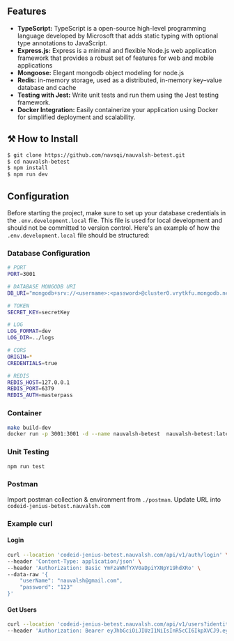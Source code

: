 ## Features

- **TypeScript:** TypeScript is a open-source high-level programming language developed by Microsoft that adds static typing with optional type annotations to JavaScript. 
- **Express.js:** Express is a minimal and flexible Node.js web application framework that provides a robust set of features for web and mobile applications
- **Mongoose:** Elegant mongodb object modeling for node.js
- **Redis:** in-memory storage, used as a distributed, in-memory key–value database and cache
- **Testing with Jest:** Write unit tests and run them using the Jest testing framework.
- **Docker Integration:** Easily containerize your application using Docker for simplified deployment and scalability.

## ⚒ How to Install

```bash
$ git clone https://github.com/navsqi/nauvalsh-betest.git
$ cd nauvalsh-betest
$ npm install
$ npm run dev
```
## Configuration

Before starting the project, make sure to set up your database credentials in the `.env.development.local` file. This file is used for local development and should not be committed to version control. Here's an example of how the `.env.development.local` file should be structured:

### Database Configuration
```bash
# PORT
PORT=3001

# DATABASE MONGODB URI
DB_URI="mongodb+srv://<username>:<password>@cluster0.vrytkfu.mongodb.net/db_nauvalsh_betest?retryWrites=true&w=majority&appName=Cluster0"

# TOKEN
SECRET_KEY=secretKey

# LOG
LOG_FORMAT=dev
LOG_DIR=../logs

# CORS
ORIGIN=*
CREDENTIALS=true

# REDIS
REDIS_HOST=127.0.0.1
REDIS_PORT=6379
REDIS_AUTH=masterpass

```

### Container
```bash
make build-dev
docker run -p 3001:3001 -d --name nauvalsh-betest  nauvalsh-betest:latest
```


### Unit Testing
```bash
npm run test
```

### Postman
Import postman collection & environment from `./postman`. Update URL into `codeid-jenius-betest.nauvalsh.com`



### Example curl

#### Login
```bash
curl --location 'codeid-jenius-betest.nauvalsh.com/api/v1/auth/login' \
--header 'Content-Type: application/json' \
--header 'Authorization: Basic YmFzaWNfYXV0aDpiYXNpY19hdXRo' \
--data-raw '{
    "userName": "nauvalsh@gmail.com",
    "password": "123"
}'
```


#### Get Users
```bash
curl --location 'codeid-jenius-betest.nauvalsh.com/api/v1/users?identityNumber=3173111111111002' \
--header 'Authorization: Bearer eyJhbGciOiJIUzI1NiIsInR5cCI6IkpXVCJ9.eyJfaWQiOiI2NjEyNDE4ZDZjODBjYmIyODdmZTI1ZjEiLCJpYXQiOjE3MTI0OTY4MzIsImV4cCI6MTcxMjUwMDQzMn0.KMhBg3w5APuqtRH_zVJYS80fFG3wJUYNnmOOr_WC6_I'
```